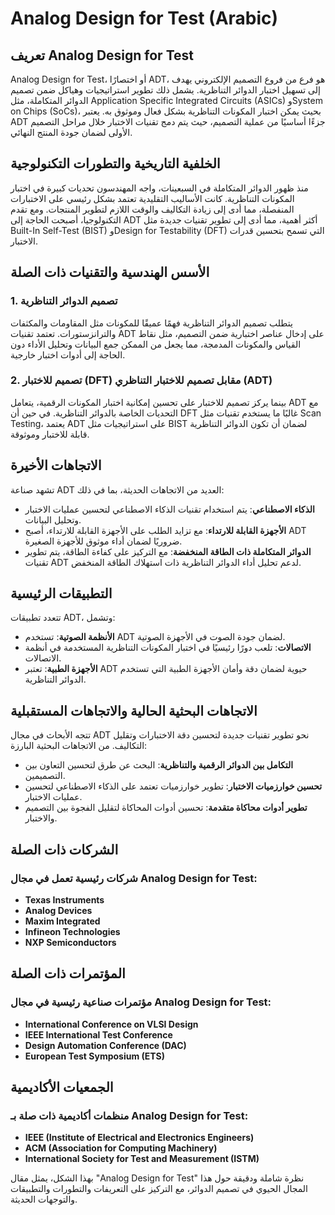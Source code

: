 # Analog Design for Test (Arabic)

## تعريف Analog Design for Test

Analog Design for Test، أو اختصارًا ADT، هو فرع من فروع التصميم الإلكتروني يهدف إلى تسهيل اختبار الدوائر التناظرية. يشمل ذلك تطوير استراتيجيات وهياكل ضمن تصميم الدوائر المتكاملة، مثل Application Specific Integrated Circuits (ASICs) وSystem on Chips (SoCs)، بحيث يمكن اختبار المكونات التناظرية بشكل فعال وموثوق به. يعتبر ADT جزءًا أساسيًا من عملية التصميم، حيث يتم دمج تقنيات الاختبار خلال مراحل التصميم الأولى لضمان جودة المنتج النهائي.

## الخلفية التاريخية والتطورات التكنولوجية

منذ ظهور الدوائر المتكاملة في السبعينات، واجه المهندسون تحديات كبيرة في اختبار المكونات التناظرية. كانت الأساليب التقليدية تعتمد بشكل رئيسي على الاختبارات المنفصلة، مما أدى إلى زيادة التكاليف والوقت اللازم لتطوير المنتجات. ومع تقدم التكنولوجيا، أصبحت الحاجة إلى ADT أكثر أهمية، مما أدى إلى تطوير تقنيات جديدة مثل Built-In Self-Test (BIST) وDesign for Testability (DFT) التي تسمح بتحسين قدرات الاختبار.

## الأسس الهندسية والتقنيات ذات الصلة

### 1. تصميم الدوائر التناظرية

يتطلب تصميم الدوائر التناظرية فهمًا عميقًا للمكونات مثل المقاومات والمكثفات والترانزستورات. تعتمد تقنيات ADT على إدخال عناصر اختبارية ضمن التصميم، مثل نقاط القياس والمكونات المدمجة، مما يجعل من الممكن جمع البيانات وتحليل الأداء دون الحاجة إلى أدوات اختبار خارجية.

### 2. تصميم للاختبار (DFT) مقابل تصميم للاختبار التناظري (ADT)

بينما يركز تصميم للاختبار على تحسين إمكانية اختبار المكونات الرقمية، يتعامل ADT مع التحديات الخاصة بالدوائر التناظرية. في حين أن DFT غالبًا ما يستخدم تقنيات مثل Scan Testing، يعتمد ADT على استراتيجيات مثل BIST لضمان أن تكون الدوائر التناظرية قابلة للاختبار وموثوقة.

## الاتجاهات الأخيرة

تشهد صناعة ADT العديد من الاتجاهات الحديثة، بما في ذلك:

- **الذكاء الاصطناعي**: يتم استخدام تقنيات الذكاء الاصطناعي لتحسين عمليات الاختبار وتحليل البيانات.
- **الأجهزة القابلة للارتداء**: مع تزايد الطلب على الأجهزة القابلة للارتداء، أصبح ADT ضروريًا لضمان أداء موثوق للأجهزة الصغيرة.
- **الدوائر المتكاملة ذات الطاقة المنخفضة**: مع التركيز على كفاءة الطاقة، يتم تطوير تقنيات ADT لدعم تحليل أداء الدوائر التناظرية ذات استهلاك الطاقة المنخفض.

## التطبيقات الرئيسية

تتعدد تطبيقات ADT، وتشمل:

- **الأنظمة الصوتية**: تستخدم ADT لضمان جودة الصوت في الأجهزة الصوتية.
- **الاتصالات**: تلعب دورًا رئيسيًا في اختبار المكونات التناظرية المستخدمة في أنظمة الاتصالات.
- **الأجهزة الطبية**: تعتبر ADT حيوية لضمان دقة وأمان الأجهزة الطبية التي تستخدم الدوائر التناظرية.

## الاتجاهات البحثية الحالية والاتجاهات المستقبلية

تتجه الأبحاث في مجال ADT نحو تطوير تقنيات جديدة لتحسين دقة الاختبارات وتقليل التكاليف. من الاتجاهات البحثية البارزة:

- **التكامل بين الدوائر الرقمية والتناظرية**: البحث عن طرق لتحسين التعاون بين التصميمين.
- **تحسين خوارزميات الاختبار**: تطوير خوارزميات تعتمد على الذكاء الاصطناعي لتحسين عمليات الاختبار.
- **تطوير أدوات محاكاة متقدمة**: تحسين أدوات المحاكاة لتقليل الفجوة بين التصميم والاختبار.

## الشركات ذات الصلة

### شركات رئيسية تعمل في مجال Analog Design for Test:

- **Texas Instruments**
- **Analog Devices**
- **Maxim Integrated**
- **Infineon Technologies**
- **NXP Semiconductors**

## المؤتمرات ذات الصلة

### مؤتمرات صناعية رئيسية في مجال Analog Design for Test:

- **International Conference on VLSI Design**
- **IEEE International Test Conference**
- **Design Automation Conference (DAC)**
- **European Test Symposium (ETS)**

## الجمعيات الأكاديمية

### منظمات أكاديمية ذات صلة بـ Analog Design for Test:

- **IEEE (Institute of Electrical and Electronics Engineers)**
- **ACM (Association for Computing Machinery)**
- **International Society for Test and Measurement (ISTM)**

بهذا الشكل، يمثل مقال "Analog Design for Test" نظرة شاملة ودقيقة حول هذا المجال الحيوي في تصميم الدوائر، مع التركيز على التعريفات والتطورات والتطبيقات والتوجهات الحديثة.